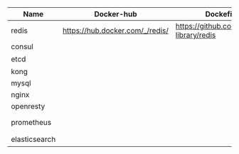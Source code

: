 

| Name       | Docker-hub                      | Dockefile                               | Remark                                        |
| ---------- | ------------------------------- | --------------------------------------- | --------------------------------------------- |
| redis      | https://hub.docker.com/_/redis/ | https://github.com/docker-library/redis | 支持数据AOP和RDB                              |
| consul     |                                 |                                         |                                               |
| etcd       |                                 |                                         | 3个节点                                       |
| kong       |                                 |                                         | kong+konga                                    |
| mysql      |                                 |                                         |                                               |
| nginx      |                                 |                                         |                                               |
| openresty  |                                 |                                         |                                               |
| prometheus |                                 |                                         | prometheus+grafana+alertmanager+node-exporter |
|elasticsearch|||单节点+多节点 支持kibana|

